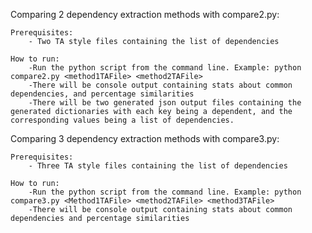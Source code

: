 Comparing 2 dependency extraction methods with compare2.py:

	Prerequisites:
		- Two TA style files containing the list of dependencies

	How to run:
		-Run the python script from the command line. Example: python compare2.py <method1TAFile> <method2TAFile>
		-There will be console output containing stats about common dependencies, and percentage similarities
		-There will be two generated json output files containing the generated dictionaries with each key being a dependent, and the corresponding values being a list of dependencies.

Comparing 3 dependency extraction methods with compare3.py:

	Prerequisites:
		- Three TA style files containing the list of dependencies
		
	How to run:
		-Run the python script from the command line. Example: python compare3.py <Method1TAFile> <method2TAFile> <method3TAFile>
		-There will be console output containing stats about common dependencies and percentage similarities